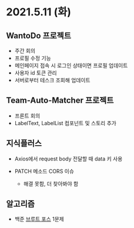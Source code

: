 # 2021.5.11 (화)

## WantoDo 프로젝트

- 주간 회의
- 프로필 수정 기능
- 메인페이지 접속 시 로그인 상태이면 프로필 업데이트
- 사용자 id 토큰 관리
- 서버로부터 테스크 조회해 업데이트

## Team-Auto-Matcher 프로젝트

- 프론트 회의
- LabelText, LabelList 컴포넌트 및 스토리 추가

## 지식플러스

- Axios에서 request body 전달할 때 data 키 사용

- PATCH 메소드 CORS 이슈
  - 해결 못함, 더 찾아봐야 함

## 알고리즘

- 백준 [브루트 포스](https://www.acmicpc.net/step/22) 1문제
